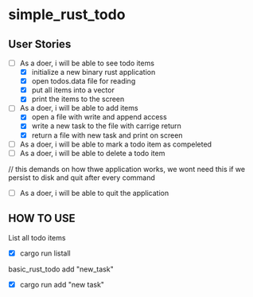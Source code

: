 # simple_rust_todo

## User Stories

* [ ] As a doer, i will be able to see todo items
    * [x] initialize a new binary rust application
    * [x] open todos.data file for reading
    * [x] put all items into a vector
    * [x] print the items to the screen
* [ ] As a doer, i will be able to add items
    * [x] open a file with write and append access
    * [x] write a new task to the file with carrige return
    * [x] return a file with new task and print on screen
* [ ] As a doer, i will be able to mark a todo item as compeleted
* [ ] As a doer, i will be able to delete a todo item

// this demands on how thwe application works, we wont need this if we persist to disk and quit after every command
* [ ] As a doer, i will be able to quit the application


## HOW TO USE

List all todo items

* [x] cargo run listall

basic_rust_todo add "new_task"

* [x] cargo run add "new task"